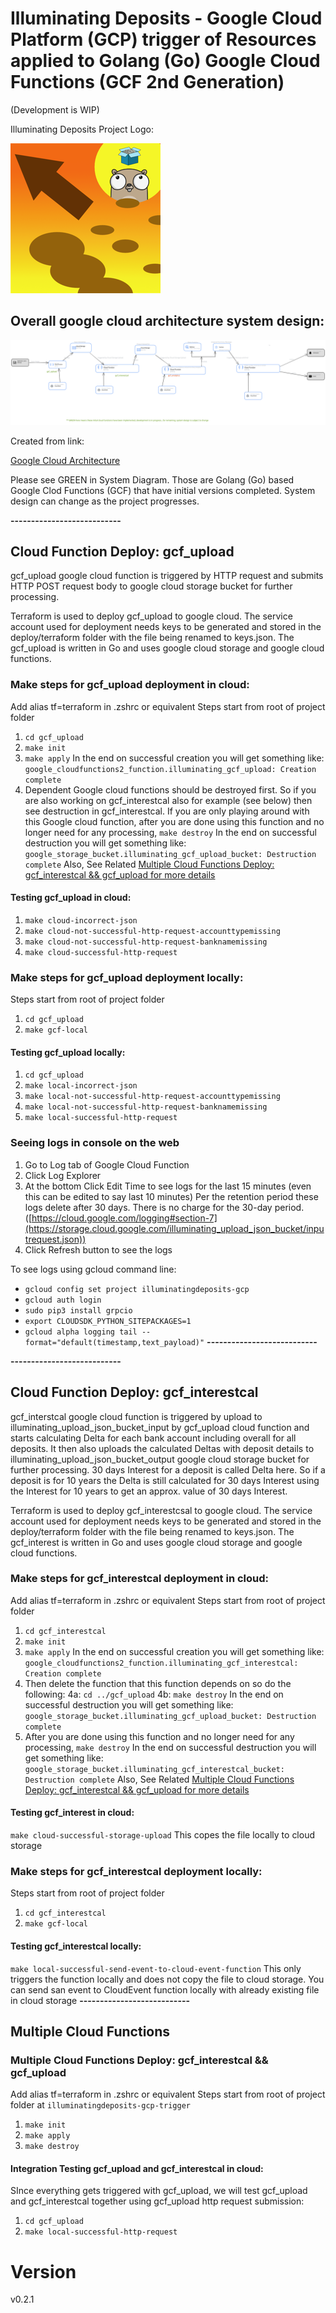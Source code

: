 # Illuminating Deposits - Google Cloud Platform (GCP) trigger of Resources applied to Golang (Go) Google Cloud Functions (GCF 2nd Generation)

(Development is WIP)

Illuminating Deposits Project Logo: 

![Illuminating Deposits Project Logo](logo.png "Illuminating Deposits Project Logo")

## Overall google cloud architecture system design:
![google cloud architecture system design](GoogleCloudArchitectureSystemDiagram.svg "google cloud architecture system design")

Created from link:

[Google Cloud Architecture](https://googlecloudcheatsheet.withgoogle.com/architecture)

Please see GREEN in System Diagram. Those are Golang (Go) based Google Clod Functions (GCF) that have initial versions completed.
System design can change as the project progresses.

**---------------------------**
## Cloud Function Deploy: gcf_upload
gcf_upload google cloud function is triggered by HTTP request and submits HTTP POST request body to
google cloud storage bucket for further processing.

Terraform is used to deploy gcf_upload to google cloud.
The service account used for deployment needs keys to be generated and stored in the deploy/terraform folder
with the file being renamed to keys.json.
The gcf_upload is written in Go and uses google cloud storage and google cloud functions.

### Make steps for gcf_upload deployment in cloud:
Add alias tf=terraform in .zshrc or equivalent
Steps start from root of project folder
1. `cd gcf_upload`
2. `make init`
3. `make apply`
In the end on successful creation you will get something like:
`google_cloudfunctions2_function.illuminating_gcf_upload: Creation complete`
4. Dependent Google cloud functions should be destroyed first. So if you are also working on
gcf_interestcal also for example (see below) then see destruction in gcf_interestcal.
If you are only playing around with this Google cloud function,
after you are done using this function and no longer need for any processing, `make destroy`
In the end on successful destruction you will get something like:
`google_storage_bucket.illuminating_gcf_upload_bucket: Destruction complete`
 Also, See Related [Multiple Cloud Functions Deploy: gcf_interestcal && gcf_upload for more details](#multiple-cloud-functions-deploy-gcf_interestcal--gcf_upload)

#### Testing gcf_upload in cloud:
1. `make cloud-incorrect-json`
2. `make cloud-not-successful-http-request-accounttypemissing`
3. `make cloud-not-successful-http-request-banknamemissing`
4. `make cloud-successful-http-request`

### Make steps for gcf_upload deployment locally:
Steps start from root of project folder
1. `cd gcf_upload`
2. `make gcf-local`

#### Testing gcf_upload locally:
1. `cd gcf_upload`
2. `make local-incorrect-json`
3. `make local-not-successful-http-request-accounttypemissing`
4. `make local-not-successful-http-request-banknamemissing`
5. `make local-successful-http-request`


### Seeing logs in console on the web
1. Go to Log tab of Google Cloud Function
2. Click Log Explorer
3. At the bottom Click Edit Time to see logs for the last 15 minutes 
(even this can be edited to say last 10 minutes)
Per the retention period these logs delete after 30 days. There is no charge for the 30-day period.
([https://cloud.google.com/logging#section-7](https://storage.cloud.google.com/illuminating_upload_json_bucket/inputrequest.json))
4. Click Refresh button to see the logs 

To see logs using gcloud command line:
* `gcloud config set project illuminatingdeposits-gcp`
* `gcloud auth login `
* `sudo pip3 install grpcio`
* `export CLOUDSDK_PYTHON_SITEPACKAGES=1`
* `gcloud alpha logging tail --format="default(timestamp,text_payload)"`
**---------------------------**


**---------------------------**
## Cloud Function Deploy: gcf_interestcal
gcf_interstcal google cloud function is triggered by upload to illuminating_upload_json_bucket_input by gcf_upload cloud
function  and starts calculating Delta for each bank account including overall for all deposits. It then also
uploads the calculated  Deltas with deposit details to illuminating_upload_json_bucket_output google cloud storage bucket
for further processing. 30 days Interest for a deposit is called Delta here. So if a deposit is for 10 years the Delta
is still calculated for 30 days Interest using the Interest for 10 years to get an approx. value of 30 days Interest.

Terraform is used to deploy gcf_interestcsal to google cloud.
The service account used for deployment needs keys to be generated and stored in the deploy/terraform folder
with the file being renamed to keys.json.
The gcf_interest is written in Go and uses google cloud storage and google cloud functions.

### Make steps for gcf_interestcal deployment in cloud:
Add alias tf=terraform in .zshrc or equivalent
Steps start from root of project folder
1. `cd gcf_interestcal`
2. `make init`
3. `make apply`
   In the end on successful creation you will get something like:
   `google_cloudfunctions2_function.illuminating_gcf_interestcal: Creation complete`
4. Then delete the function that this function depends on so do the following:
    4a: `cd ../gcf_upload`
    4b: `make destroy` In the end on successful destruction you will get something like:
   `google_storage_bucket.illuminating_gcf_upload_bucket: Destruction complete`
5. After you are done using this function and no longer need for any processing, `make destroy`
   In the end on successful destruction you will get something like:
   `google_storage_bucket.illuminating_gcf_interestcal_bucket: Destruction complete`
Also, See Related [Multiple Cloud Functions Deploy: gcf_interestcal && gcf_upload for more details](#multiple-cloud-functions-deploy-gcf_interestcal--gcf_upload)

#### Testing gcf_interest in cloud:
`make cloud-successful-storage-upload`
This copes the file locally to cloud storage

### Make steps for gcf_interestcal deployment locally:
Steps start from root of project folder
1. `cd gcf_interestcal`
2. `make gcf-local`

#### Testing gcf_interestcal locally:
`make local-successful-send-event-to-cloud-event-function`
This only triggers the function locally and does not copy the file to cloud storage.
You can send san event to CloudEvent function locally with already existing file in cloud storage
**---------------------------**

## Multiple Cloud Functions 

### Multiple Cloud Functions Deploy: gcf_interestcal && gcf_upload
Add alias tf=terraform in .zshrc or equivalent
Steps start from root of project folder at `illuminatingdeposits-gcp-trigger`

1. `make init`
2. `make apply`
3. `make destroy`

#### Integration Testing gcf_upload and gcf_interestcal in cloud:
SInce everything gets triggered with gcf_upload, we will test gcf_upload and gcf_interestcal together using gcf_upload http request submission:
1. `cd gcf_upload`
2. `make local-successful-http-request`

# Version
v0.2.1
